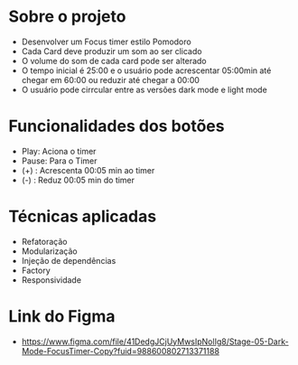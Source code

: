 # Sobre o projeto
- Desenvolver um Focus timer estilo Pomodoro
- Cada Card deve produzir um som ao ser clicado
- O volume do som de cada card pode ser alterado
- O tempo inicial é 25:00 e o usuário pode acrescentar 05:00min até chegar em 60:00 ou reduzir até chegar a 00:00
- O usuário pode cirrcular entre as versões dark mode e light mode

# Funcionalidades dos botões
- Play: Aciona o timer
- Pause: Para o Timer
- (+) : Acrescenta 00:05 min ao timer
- (-) : Reduz 00:05 min do timer

# Técnicas aplicadas
- Refatoração
- Modularização
- Injeção de dependências
- Factory
- Responsividade

# Link do Figma
- https://www.figma.com/file/41DedgJCjUyMwsIpNolIg8/Stage-05-Dark-Mode-FocusTimer-Copy?fuid=988600802713371188


